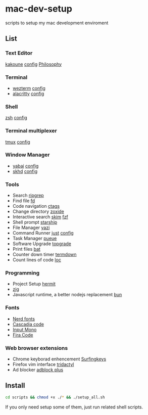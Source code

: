 # mac-dev-setup
scripts to setup my mac development enviroment

## List

### Text Editor
[kakoune](https://github.com/mawww/kakoune)
[config](https://github.com/QiBaobin/mac-dev-setup/blob/master/configs/kak/kakrc)
[Philosophy](http://kakoune.org/why-kakoune/why-kakoune.html)

### Terminal
- [wezterm](https://github.com/wez/wezterm)
[config](https://github.com/QiBaobin/mac-dev-setup/blob/master/configs/wezterm/wezterm.lua)
- [alacritty](https://github.com/alacritty/alacritty) [config](https://github.com/QiBaobin/mac-dev-setup/blob/master/configs/alacritty/alacritty.toml)
  
### Shell
[zsh](https://www.zsh.org/)
[config](https://github.com/QiBaobin/mac-dev-setup/blob/master/configs/.zshrc)

### Terminal multiplexer
[tmux](https://github.com/tmux/tmux/)
[config](https://github.com/QiBaobin/mac-dev-setup/blob/master/configs/tmux/tmux.conf)

### Window Manager
- [yabai](https://github.com/koekeishiya/yabai)
[config](https://github.com/QiBaobin/mac-dev-setup/blob/master/configs/.yabairc)
- [skhd](https://github.com/koekeishiya/skhd/)
[config](https://github.com/QiBaobin/mac-dev-setup/blob/master/configs/.skhdrc)

### Tools
- Search [ripgrep](https://github.com/BurntSushi/ripgrep)
- Find file [fd](https://github.com/sharkdp/fd)
- Code navigation [ctags](https://github.com/universal-ctags/ctags)
- Change directory [zoxide](https://github.com/ajeetdsouza/zoxide)
- Interactive search [skim](https://github.com/lotabout/skim) [fzf](https://github.com/junegunn/fzf)
- Shell prompt [starship](https://github.com/starship/starship)
- File Manager [yazi](https://github.com/sxyazi/yazi)
- Command Runner [just](https://github.com/casey/just) [config](https://github.com/QiBaobin/mac-dev-setup/blob/master/configs/justfile)
- Task Manager [pueue](https://github.com/Nukesor/pueue)
- Software Upgrade [topgrade](https://github.com/topgrade-rs/topgrade)
- Print files [bat](https://github.com/sharkdp/bat)
- Counter down timer [termdown](https://github.com/trehn/termdown)
- Count lines of code [loc](https://github.com/cgag/loc)

### Programming
- Project Setup [hermit](https://github.com/cashapp/hermit)
- [zig](https://ziglang.org/)
- Javascript runtime, a better nodejs replacement [bun](https://github.com/oven-sh/bun)

### Fonts
- [Nerd fonts](https://github.com/ryanoasis/nerd-fonts)
- [Cascadia code](https://github.com/microsoft/cascadia-code)
- [Input Mono](https://input.djr.com/)
- [Fira Code](https://github.com/tonsky/FiraCode)

### Web browser extensions
- Chrome keyborad enhencement [Surfingkeys](https://github.com/brookhong/Surfingkeys)
- Firefox vim interface [tridactyl](https://github.com/tridactyl/tridactyl)
- Ad blocker [adblock plus](https://adblockplus.org/)
  
## Install

``` sh
cd scripts && chmod +x ./* && ./setup_all.sh
```

If you only need setup some of them, just run related shell scripts.
